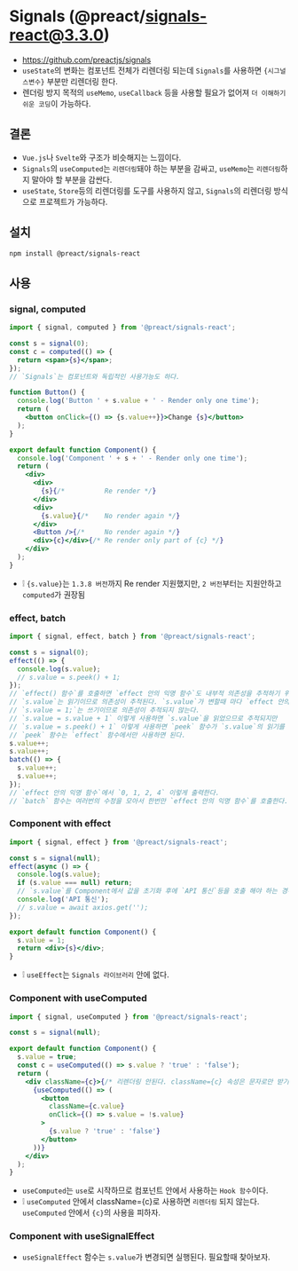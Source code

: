 # Signals (@preact/signals-react@3.3.0)
* https://github.com/preactjs/signals
* `useState`의 변화는 컴포넌트 전체가 리렌더링 되는데 `Signals`를 사용하면 `{시그널스변수}` 부분만 리렌더링 한다.
* 렌더링 방지 목적의 `useMemo`, `useCallback` 등을 사용할 필요가 없어져 `더 이해하기 쉬운 코딩`이 가능하다.

## 결론
* `Vue.js`나 `Svelte`와 구조가 비슷해지는 느낌이다.
* `Signals`의 `useComputed`는 `리렌더링`돼야 하는 부분을 감싸고, `useMemo`는 `리렌더링`하지 말아야 할 부분을 감싼다.
* `useState`, `Store`등의 리렌더링를 도구를 사용하지 않고, `Signals`의 리렌더링 방식으로 프로젝트가 가능하다.

## 설치
```sh
npm install @preact/signals-react
```

## 사용
### signal, computed
```jsx
import { signal, computed } from '@preact/signals-react';

const s = signal(0);
const c = computed(() => {
  return <span>{s}</span>;
});
// `Signals`는 컴포넌트와 독립적인 사용가능도 하다.

function Button() {
  console.log('Button ' + s.value + ' - Render only one time');
  return (
    <button onClick={() => {s.value++}}>Change {s}</button>
  );
}

export default function Component() {
  console.log('Component ' + s + ' - Render only one time');
  return (
    <div>
      <div>
        {s}{/*          Re render */}
      </div>
      <div>
        {s.value}{/*    No render again */}
      </div>
      <Button />{/*     No render again */}
      <div>{c}</div>{/* Re render only part of {c} */}
    </div>
  );
}
```
* ❕ `{s.value}`는 `1.3.8 버전`까지 Re render 지원했지만, `2 버전`부터는 지원안하고 `computed`가 권장됨

### effect, batch
```jsx
import { signal, effect, batch } from '@preact/signals-react';

const s = signal(0);
effect(() => {
  console.log(s.value);
  // s.value = s.peek() + 1;
});
// `effect() 함수`를 호출하면 `effect 안의 익명 함수`도 내부적 의존성을 추적하기 위해 즉시 호출 시킨다.
// `s.value`는 읽기이므로 의존성이 추적된다. `s.value`가 변할때 마다 `effect 안의 익명 함수`가 다시 호출 된다.
// `s.value = 1;`는 쓰기이므로 의존성이 추적되지 않는다.
// `s.value = s.value + 1` 이렇게 사용하면 `s.value`을 읽었으므로 추적되지만
// `s.value = s.peek() + 1` 이렇게 사용하면 `peek` 함수가 `s.value`의 읽기를 회피할 수 있다.
// `peek` 함수는 `effect` 함수에서만 사용하면 된다.
s.value++;
s.value++;
batch(() => {
  s.value++;
  s.value++;
});
// `effect 안의 익명 함수`에서 `0, 1, 2, 4` 이렇게 출력한다.
// `batch` 함수는 여러번의 수정을 모아서 한번만 `effect 안의 익명 함수`를 호출한다.
```

### Component with effect
```jsx
import { signal, effect } from '@preact/signals-react';

const s = signal(null);
effect(async () => {
  console.log(s.value);
  if (s.value === null) return;
  // `s.value`를 Component에서 값을 초기화 후에 `API 통신`등을 호출 해야 하는 경우
  console.log('API 통신');
  // s.value = await axios.get('');
});

export default function Component() {
  s.value = 1;
  return <div>{s}</div>;
}
```
* ❕ `useEffect`는 `Signals 라이브러리` 안에 없다.

### Component with useComputed
```jsx
import { signal, useComputed } from '@preact/signals-react';

const s = signal(null);

export default function Component() {
  s.value = true;
  const c = useComputed(() => s.value ? 'true' : 'false');
  return (
    <div className={c}>{/* 리렌더링 안된다. className={c} 속성은 문자로만 받기때문에 추적할 수 없다. */}
      {useComputed(() => (
        <button
          className={c.value}
          onClick={() => s.value = !s.value}
        >
          {s.value ? 'true' : 'false'}
        </button>
      ))}
    </div>
  );
}
```
* `useComputed`는 `use`로 시작하므로 컴포넌트 안에서 사용하는 `Hook 함수`이다.
* ❕ `useComputed` 안에서 className={c}로 사용하면 `리렌더링` 되지 않는다. `useComputed` 안에서 `{c}`의 사용을 피하자.

### Component with useSignalEffect
* `useSignalEffect` 함수는 `s.value`가 변경되면 실행된다. 필요할때 찾아보자.

<!--
```jsx
import { signal, useSignalEffect } from '@preact/signals-react';

const s = signal(0);

export default function Component() {
  useSignalEffect(() => {
    console.log(s.value);
    // s.value의 값이 변하면 실행됨
  });
  return (
    <button onClick={() => s.value += 1}>{s}</button>
  );
}
```
-->
